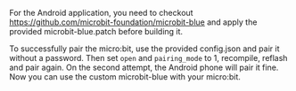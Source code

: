For the Android application, you need to checkout https://github.com/microbit-foundation/microbit-blue and apply the provided microbit-blue.patch before building it.

To successfully pair the micro:bit, use the provided config.json and pair it without a password.
Then set `open` and `pairing_mode` to 1, recompile, reflash and pair again.
On the second attempt, the Android phone will pair it fine.
Now you can use the custom microbit-blue with your micro:bit.
